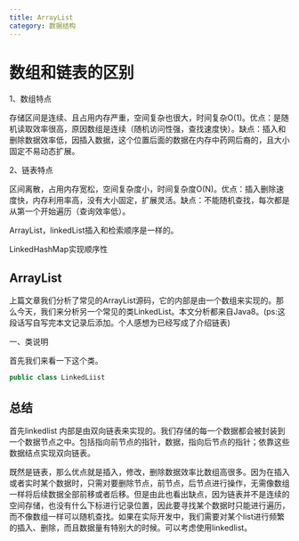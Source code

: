 ```yaml
---
title: ArrayList
category: 数据结构
---
```


# 数组和链表的区别

1、数组特点

存储区间是连续、且占用内存严重，空间复杂也很大，时间复杂O(1)。优点：是随机读取效率很高，原因数组是连续（随机访问性强，查找速度快）。缺点：插入和删除数据效率低，因插入数据，这个位置后面的数据在内存中药网后裔的，且大小固定不易动态扩展。

2、链表特点

区间离散，占用内存宽松，空间复杂度小，时间复杂度O(N)。优点：插入删除速度快，内存利用率高，没有大小固定，扩展灵活。缺点：不能随机查找，每次都是从第一个开始遍历（查询效率低）。

ArrayList，linkedList插入和检索顺序是一样的。

LinkedHashMap实现顺序性

## ArrayList

上篇文章我们分析了常见的ArrayList源码，它的内部是由一个数组来实现的。那么今天，我们来分析另一个常见的类LinkedList。本文分析都来自Java8。(ps:这段话写自写完本文记录后添加。个人感想为已经写成了介绍链表)

一、类说明


首先我们来看一下这个类。

```java
public class LinkedLiist

```

## 总结

首先linkedlist
内部是由双向链表来实现的。我们存储的每一个数据都会被封装到一个数据节点之中。包括指向前节点的指针，数据，指向后节点的指针；依靠这些数据结点实现双向链表。

既然是链表，那么优点就是插入，修改，删除数据效率比数组高很多。因为在插入或者实时某个数据时，只需对要删除节点，前节点，后节点进行操作，无需像数组一样将后续数据全部前移或者后移。但是由此也看出缺点，因为链表并不是连续的空间存储，也没有什么下标进行记录位置，因此要寻找某个数据时只能进行遍历，而不像数组一样可以随机查找。如果在实际开发中，我们需要对某个list进行频繁的插入、删除，而且数据量有特别大的时候。可以考虑使用linkedlist。
